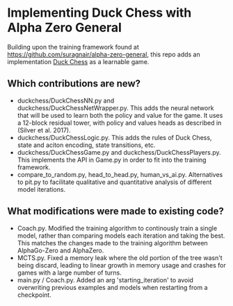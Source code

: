 # Implementing Duck Chess with Alpha Zero General

Building upon the training framework found at https://github.com/suragnair/alpha-zero-general,
this repo adds an implementation [Duck Chess](https://duckchess.com/) as a learnable game.

## Which contributions are new?
- duckchess/DuckChessNN.py and duckchess/DuckChessNetWrapper.py. This adds the neural network that will be used to learn both the policy and value for the game. It uses a 12-block residual tower, with policy and values heads as described in (Silver et al. 2017).
- duckchess/DuckChessLogic.py. This adds the rules of Duck Chess, state and aciton encoding, state transitions, etc.
- duckchess/DuckChessGame.py and duckchess/DuckChessPlayers.py. This implements the API in Game.py in order to fit into the training framework.
- compare_to_random.py, head_to_head.py, human_vs_ai.py. Alternatives to pit.py to facilitate qualitative and quantitative analysis of different model iterations.

## What modifications were made to existing code?
- Coach.py. Modified the training algorithm to continously train a single model, rather than comparing models each iteration and taking the best. This matches the changes made to the training algorithm between AlphaGo-Zero and AlphaZero.
- MCTS.py. Fixed a memory leak where the old portion of the tree wasn't being discard, leading to linear growth in memory usage and crashes for games with a large number of turns.
- main.py / Coach.py. Added an arg 'starting_iteration' to avoid overwriting previous examples and models when restarting from a checkpoint. 